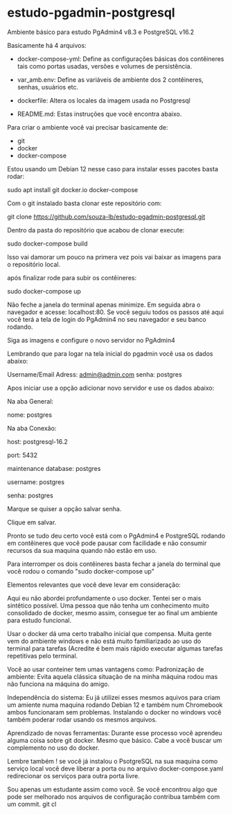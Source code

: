 # estudo-pgadmin-postgresql
Ambiente básico para estudo PgAdmin4 v8.3  e PostgreSQL v16.2

Basicamente há 4 arquivos:

* docker-compose-yml: Define as configurações básicas dos contêineres tais como portas
usadas, versões e volumes de persistência.

* var_amb.env: Define as variáveis de ambiente dos 2 contêineres, senhas, usuários etc.

* dockerfile: Altera os locales da imagem usada no Postgresql

* README.md: Estas instruções que você encontra abaixo.

Para criar o ambiente você vai precisar basicamente de:

* git
* docker
* docker-compose

Estou usando um Debian 12 nesse caso para instalar esses pacotes
basta rodar:

sudo apt install git docker.io docker-compose

Com o git instalado basta clonar este repositório com:

git clone https://github.com/souza-lb/estudo-pgadmin-postgresql.git

Dentro da pasta do repositório que acabou de clonar execute:

sudo docker-compose build

Isso vai damorar um pouco na primera vez pois vai baixar as imagens para o repositório local.

após finalizar rode para subir os contêineres:

sudo docker-compose up

Não feche a janela do terminal apenas minimize. 
Em seguida abra o navegador e acesse: localhost:80.
Se você seguiu todos os passos até aqui você terá a tela de login do PgAdmin4 no seu navegador e seu banco rodando.

Siga as imagens e configure o novo servidor no PgAdmin4

Lembrando que para logar na tela inicial do pgadmin você usa os dados abaixo:

Username/Email Adress: admin@admin.com
senha: postgres

Apos iniciar use a opção adicionar novo servidor e use os dados abaixo:

Na aba General:

nome: postgres

Na aba Conexão:

host: postgresql-16.2

port: 5432

maintenance database: postgres

username: postgres

senha: postgres

Marque se quiser a opção salvar senha.

Clique em salvar.

Pronto se tudo deu certo você está com o PgAdmin4 e PostgreSQL rodando em contêineres
que você pode pausar com facilidade e não consumir recursos da sua maquina quando 
não estão em uso.

Para interromper os dois contêineres basta fechar a janela do terminal que você rodou
o comando "sudo docker-compose up"

Elementos relevantes que você deve levar em consideração:

Aqui eu não abordei profundamente o uso docker. Tentei ser o mais sintêtico possível.
Uma pessoa que não tenha um conhecimento muito consolidado de docker, mesmo assim, consegue
ter ao final um ambiente para estudo funcional.

Usar o docker dá uma certo trabalho inicial que compensa. Muita gente vem do ambiente windows e
não está muito familiarizado ao uso do terminal para tarefas (Acredite é bem mais rápido executar 
algumas tarefas repetitivas pelo terminal.

Você ao usar conteiner tem umas vantagens como:
Padronização de ambiente: Evita aquela clássica situação de na minha máquina rodou mas não
funciona na máquina do amigo.

Independência do sistema: Eu já utilizei esses mesmos aquivos para criam um amiente numa maquina
rodando Debian 12 e também num Chromebook ambos funcionaram sem problemas. Instalando o docker no windows
você também poderar rodar usando os mesmos arquivos.

Aprendizado de novas ferramentas: Durante esse processo você aprendeu alguma coisa sobre git
docker. Mesmo que básico. Cabe a você buscar um complemento no uso do docker.


Lembre também ! se você já instalou o PsotgreSQL na sua maquina como serviço local você deve liberar 
a porta ou no arquivo docker-compose.yaml redirecionar os serviços para outra porta livre.

Sou apenas um estudante assim como você. Se você encontrou algo que pode ser melhorado nos arquivos 
de configuração contribua também com um commit.
git cl
